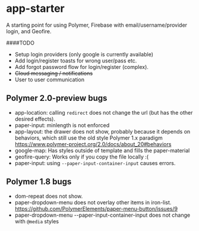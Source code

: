 # app-starter
A starting point for using Polymer, Firebase with email/username/provider login, and Geofire.

####TODO
* Setup login providers (only google is currently available)
* Add login/register toasts for wrong user/pass etc.
* Add forgot password flow for login/register (complex).
* ~~Cloud messaging / notifications~~
* User to user communication

## Polymer 2.0-preview bugs
* app-location: calling `redirect` does not change the url (but has the other desired effects).
* paper-input: minlength is not enforced
* app-layout: the drawer does not show, probably because it depends on behaviors,
  which still use the old style Polymer 1.x paradigm
  https://www.polymer-project.org/2.0/docs/about_20#behaviors
* google-map: Has styles outside of template and fills the paper-material
* geofire-query: Works only if you copy the file locally  :(
* paper-input: using `--paper-input-container-input` causes errors.

## Polymer 1.8 bugs
* dom-repeat does not show.
* paper-dropdown-menu does not overlay other items in iron-list.
  https://github.com/PolymerElements/paper-menu-button/issues/9
* paper-dropdown-menu --paper-input-container-input does not change with `@media` styles
